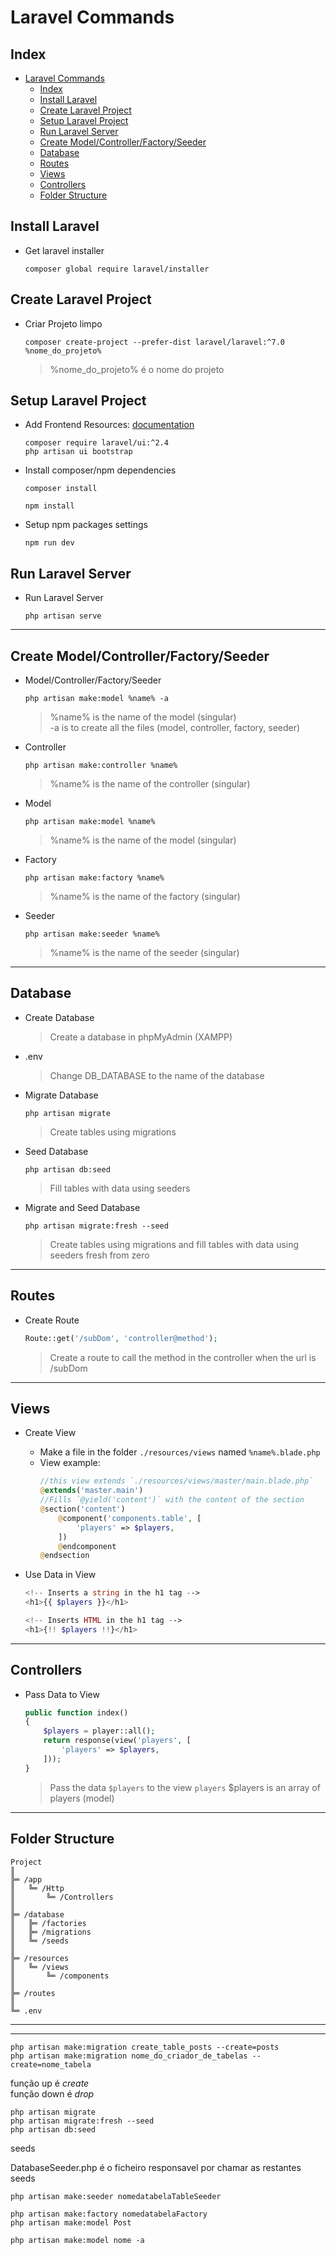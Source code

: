 # Laravel Commands

## Index
- [Laravel Commands](#laravel-commands)
  - [Index](#index)
  - [Install Laravel](#install-laravel)
  - [Create Laravel Project](#create-laravel-project)
  - [Setup Laravel Project](#setup-laravel-project)
  - [Run Laravel Server](#run-laravel-server)
  - [Create Model/Controller/Factory/Seeder](#create-modelcontrollerfactoryseeder)
  - [Database](#database)
  - [Routes](#routes)
  - [Views](#views)
  - [Controllers](#controllers)
  - [Folder Structure](#folder-structure)
    

## Install Laravel

- Get laravel installer
    ```shell
    composer global require laravel/installer
    ```

## Create Laravel Project

- Criar Projeto limpo
    ```shell
    composer create-project --prefer-dist laravel/laravel:^7.0 %nome_do_projeto%
    ```
    > %nome_do_projeto% é o nome do projeto


## Setup Laravel Project

- Add Frontend Resources: [documentation](https://packagist.org/packages/laravel/ui)
    ```shell
    composer require laravel/ui:^2.4
    php artisan ui bootstrap
    ```

- Install composer/npm dependencies
    ```shell
    composer install
    ```
    ```
    npm install
    ```

- Setup npm packages settings
    ```shell
    npm run dev
    ```

## Run Laravel Server
- Run Laravel Server
    ```shell
    php artisan serve
    ```

---

## Create Model/Controller/Factory/Seeder
- Model/Controller/Factory/Seeder
    ```shell
    php artisan make:model %name% -a
    ```
    > %name% is the name of the model (singular)  
    > -a is to create all the files (model, controller, factory, seeder)

- Controller
    ```shell
    php artisan make:controller %name%
    ```
    > %name% is the name of the controller (singular)  


- Model
    ```shell
    php artisan make:model %name%
    ```
    > %name% is the name of the model (singular)  
    

- Factory
    ```shell
    php artisan make:factory %name%
    ```
    > %name% is the name of the factory (singular)  


- Seeder
    ```shell
    php artisan make:seeder %name%
    ```
    > %name% is the name of the seeder (singular)  


---

## Database

- Create Database
    > Create a database in phpMyAdmin (XAMPP)

- .env
    > Change DB_DATABASE to the name of the database

- Migrate Database
    ```shell
    php artisan migrate
    ```
    > Create tables using migrations

- Seed Database
    ```shell
    php artisan db:seed
    ```
    > Fill tables with data using seeders

- Migrate and Seed Database
    ```shell
    php artisan migrate:fresh --seed
    ```
    > Create tables using migrations and fill tables with data using seeders fresh from zero

---

## Routes

- Create Route
    ```php
    Route::get('/subDom', 'controller@method');
    ```
    > Create a route to call the method in the controller when the url is /subDom

---

## Views

- Create View
    - Make a file in the folder `./resources/views` named `%name%.blade.php`
    - View example:
        ```php
        //this view extends `./resources/views/master/main.blade.php`
        @extends('master.main')
        //Fills `@yield('content')` with the content of the section
        @section('content')
            @component('components.table', [
                'players' => $players,
            ])
            @endcomponent
        @endsection
        ```

- Use Data in View
    ```php
    <!-- Inserts a string in the h1 tag -->
    <h1>{{ $players }}</h1>

    <!-- Inserts HTML in the h1 tag -->
    <h1>{!! $players !!}</h1>
    ```

---

## Controllers

- Pass Data to View
    ```php
    public function index()
    {
        $players = player::all();
        return response(view('players', [
            'players' => $players,
        ]));
    }
    ```
    > Pass the data `$players` to the view `players`
    > $players is an array of players (model) 

---

## Folder Structure

```
Project
║ 
╠═ /app
║   ╚═ /Http
║       ╚═ /Controllers
║
╠═ /database
║   ╠═ /factories
║   ╠═ /migrations
║   ╚═ /seeds
║
╠═ /resources
║   ╚═ /views
║       ╚═ /components
║
╠═ /routes
║
╚═ .env
```

---

---
















```shell
php artisan make:migration create_table_posts --create=posts
php artisan make:migration nome_do_criador_de_tabelas --create=nome_tabela
```

função up é *create*  
função down é *drop*

```shell
php artisan migrate
php artisan migrate:fresh --seed
php artisan db:seed 
```


 seeds

DatabaseSeeder.php é o ficheiro responsavel por chamar as restantes seeds

```shell
php artisan make:seeder nomedatabelaTableSeeder
```


```shell
php artisan make:factory nomedatabelaFactory
php artisan make:model Post
```

```shell
php artisan make:model nome -a
```




